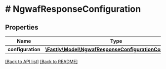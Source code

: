 # # NgwafResponseConfiguration

## Properties

Name | Type | Description | Notes
------------ | ------------- | ------------- | -------------
**configuration** | [**\Fastly\Model\NgwafResponseConfigurationConfiguration**](NgwafResponseConfigurationConfiguration.md) |  | [optional] 


[[Back to API list]](../../README.md#endpoints) [[Back to README]](../../README.md)
